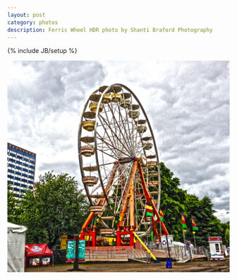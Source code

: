 ```yaml
---
layout: post
category: photos
description: Ferris Wheel HDR photo by Shanti Braford Photography
---
```

{% include JB/setup %}

<a href="/photos/high_dynamic_range/ferris_wheel_hdr.jpg" title="Ferris Wheel HDR"><img src="/photos/high_dynamic_range/ferris_wheel_hdr.jpg" alt="Ferris Wheel HDR" /></a>

